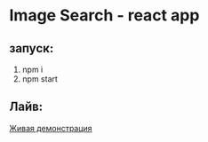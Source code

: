 # Image Search - react app

## запуск:

1. npm i
2. npm start


## Лайв:

[Живая демонстрация](https://the-arthur.github.io/imageSearch-ReactApp/)


